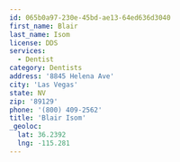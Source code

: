 ```yaml
---
id: 065b0a97-230e-45bd-ae13-64ed636d3040
first_name: Blair
last_name: Isom
license: DDS
services:
  - Dentist
category: Dentists
address: '8845 Helena Ave'
city: 'Las Vegas'
state: NV
zip: '89129'
phone: '(800) 409-2562'
title: 'Blair Isom'
_geoloc:
  lat: 36.2392
  lng: -115.281
---
```

